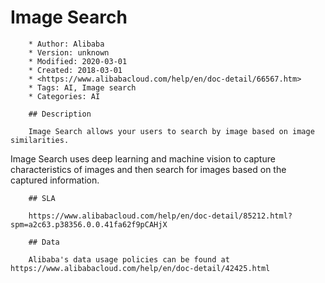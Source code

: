 # Image Search

        * Author: Alibaba
        * Version: unknown
        * Modified: 2020-03-01
        * Created: 2018-03-01
        * <https://www.alibabacloud.com/help/en/doc-detail/66567.htm>
        * Tags: AI, Image search
        * Categories: AI

        ## Description

        Image Search allows your users to search by image based on image similarities.
Image Search uses deep learning and machine vision to capture characteristics of
images and then search for images based on the captured information.


        ## SLA

        https://www.alibabacloud.com/help/en/doc-detail/85212.html?spm=a2c63.p38356.0.0.41fa62f9pCAHjX

        ## Data

        Alibaba's data usage policies can be found at https://www.alibabacloud.com/help/en/doc-detail/42425.html

